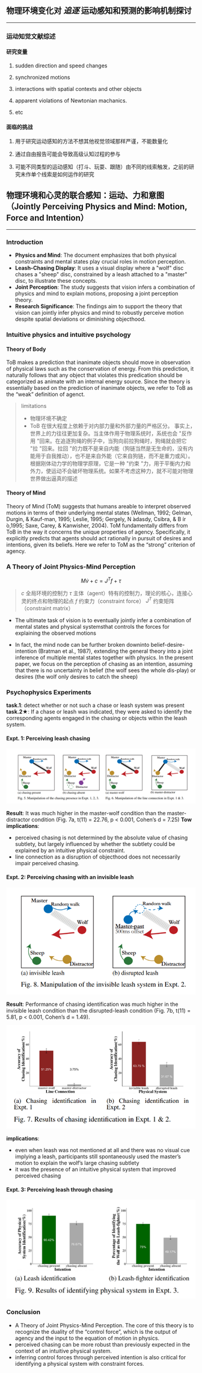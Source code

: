 
## 物理环境变化对 *追逐* 运动感知和预测的影响机制探讨
---
### 运动知觉文献综述

#### 研究变量

1. sudden direction and speed changes
   
2. synchronized motions
3. interactions with spatial contexts and other objects
4. apparent violations of Newtonian machanics.
5. etc

#### 面临的挑战

1. 用于研究运动感知的方法不想其他视觉领域那样严谨，不能数量化
   
2. 通过自由报告可能会导致高级认知过程的参与
   
3. 可能不同类型的运动感知（打斗、玩耍、跟随）由不同的线索触发，之前的研究未作单个线索是如何运作的研究







## 物理环境和心灵的联合感知：运动、力和意图（Jointly Perceiving Physics and Mind: Motion, Force and Intention）
---
### Introduction



- **Physics and Mind**: The document emphasizes that both physical constraints and mental states play crucial roles in motion perception.
- **Leash-Chasing Display**: It uses a visual display where a "wolf" disc chases a "sheep" disc, constrained by a leash attached to a "master" disc, to illustrate these concepts.
- **Joint Perception**: The study suggests that vision infers a combination of physics and mind to explain motions, proposing a joint perception theory.
- **Research Significance**: The findings aim to support the theory that vision can jointly infer physics and mind to robustly perceive motion despite spatial deviations or diminishing objecthood.


### Intuitive physics and intuitive psychology

#### Theory of Body

ToB makes a prediction that inanimate objects should move in observation of physical laws such as the conservation of energy. From this prediction, it  naturally follows that any object that violates this predication should be categorized as animate with an internal energy source. Since the theory is essentially based on the prediction of inanimate objects, we refer to ToB as the “weak” definition of agenct.

> limitations
>  - 物理环境不确定
 > - ToB 在很大程度上依赖于对内部力量和外部力量的严格区分。 事实上，世界上的力往往更加复杂。当主体作用于物理系统时，系统也会 "反作用 "回来。在追逐狗绳的例子中，当狗向前拉狗绳时，狗绳就会把它 "拉 "回来。拉回 "的力既不是来自内能（狗链当然是无生命的，没有内能用于自我推动），也不是来自外能（它来自狗链，而不是重力或风）。根据刚体动力学的物理学原理，它是一种 "约束 "力，用于平衡内力和外力，使运动不会破坏物理系统。如果不考虑这种力，就不可能对物理世界做出逼真的描述

#### Theory of Mind

Theory of Mind (ToM) suggests that humans areable to interpret observed motions in terms of their underlying mental states (Wellman, 1992; Gelman, Durgin, & Kauf-man, 1995; Leslie, 1995; Gergely, N ́adasdy, Csibra, & B ́ır ́o,1995; Saxe, Carey, & Kanwisher, 2004). ToM fundamentally differs from ToB in the way it concerns the unique properties of agency. Specifically, it explicitly predicts that agents should act rationally in pursuit of desires and intentions, given its beliefs. Here we refer to ToM as the “strong” criterion of agency.

### A Theory of Joint Physics-Mind Perception

$$
M\dot{v}+c=J^Tf+\tau
$$
> $c$ 全局环境的控制力
$\tau$ 主体（agent）特有的控制力，理论的核心，连接心灵的终点和物理的起点
$f$ 约束力（constraint force）
$J^T$ 约束矩阵（constraint matrix）

- The ultimate task of vision is to eventually jointly infer a combination of mental states  and  physical  systemsthat controls the forces for explaining the observed motions

- In fact, the mind node can be further broken downinto belief-desire-intention (Bratman et al., 1987), extending the general theory into a joint inference of multiple mental states together with physics. In the present paper, we focus on the perception of chasing as an intention, assuming that there is no uncertainty in belief (the wolf sees the whole dis-play) or desires (the wolf only desires to catch the sheep)

### Psychophysics Experiments

**task.1**: detect whether or not such a chase or leash system was present 
**task.2★**: If a chase or leash was indicated, they were asked to identify the corresponding agents engaged in the chasing or objects within the leash system.


#### Expt. 1: Perceiving leash chasing

![alt text](image.png)

**Result**: It was much higher in the master-wolf condition than the master-distractor condition (Fig. 7a, t(11) = 22.76, p < 0.001, Cohen’s d = 7.25)
**Tow implications**: 

- perceived chasing is not determined by the absolute value of chasing subtlety, but largely influenced by whether the subtlety could be explained by an intuitive physical constraint.
- line connection as a disruption of objecthood does not necessarily impair perceived chasing. 


#### Expt. 2: Perceiving chasing with an invisible leash

![alt text](image-1.png)

**Result**: Performance of chasing identification was much higher in the invisible leash condition than the disrupted-leash condition (Fig. 7b, t(11) = 5.81, p < 0.001, Cohen’s d = 1.49).

![alt text](image-2.png)

**implications**: 
- even when leash was not mentioned at all and there was no visual cue implying a leash, participants still spontaneously used the master’s motion to explain the wolf’s large chasing subtlety
- it was the presence of an intuitive physical system that improved perceived chasing

#### Expt. 3: Perceiving leash through chasing

![alt text](image-3.png)

### Conclusion

- A Theory of Joint Physics-Mind Perception. The core of this theory is to recognize the duality of the “control force”, which is the output of agency and the input to the equation of motion in physics. 
- perceived chasing can be more robust than previously expected in the context of an intuitive physical system.
- inferring control forces through perceived intention is also critical for identifying a physical system with constraint forces. 
